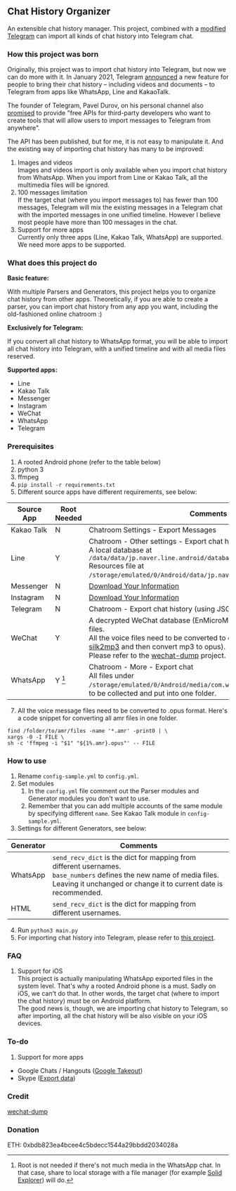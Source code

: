## Chat History Organizer
An extensible chat history manager. This project, combined with a [modified Telegram](https://github.com/realdeveloperongithub/Telegram) can import all kinds of chat history into Telegram chat.
### How this project was born
Originally, this project was to import chat history into Telegram, but now we can do more with it. In January 2021, Telegram [announced](https://telegram.org/blog/move-history) a new feature for people to bring their chat history – including videos and documents – to Telegram from apps like WhatsApp, Line and KakaoTalk.

The founder of Telegram, Pavel Durov,  on his personal channel also [promised](https://t.me/durov/150) to provide "free APIs for third-party developers who want to create tools that will allow users to import messages to Telegram from anywhere".

The API has been published, but for me, it is not easy to manipulate it. And the existing way of importing chat history has many to be improved:
1. Images and videos  
Images and videos import is only available when you import chat history from WhatsApp. When you import from Line or Kakao Talk, all the multimedia files will be ignored.
2. 100 messages limitation  
If the target chat (where you import messages to) has fewer than 100 messages, Telegram will mix the existing messages in a Telegram chat with the imported messages in one unified timeline. However I believe most people have more than 100 messages in the chat.
3. Support for more apps  
Currently only three apps (Line, Kakao Talk, WhatsApp) are supported. We need more apps to be supported.

### What does this project do

**Basic feature:**

With multiple Parsers and Generators, this project helps you to organize chat history from other apps. Theoretically, if you are able to create a parser, you can import chat history from any app you want, including the old-fashioned online chatroom :)

**Exclusively for Telegram:**

If you convert all chat history to WhatsApp format, you will be able to import all chat history into Telegram, with a unified timeline and with all media files reserved.

**Supported apps:**

- Line
- Kakao Talk
- Messenger
- Instagram
- WeChat
- WhatsApp
- Telegram

### Prerequisites

1. A rooted Android phone (refer to the table below)
2. python 3
3. ffmpeg
4. `pip install -r requirements.txt`
6. Different source apps have different requirements, see below:

| Source App | Root Needed | Comments                                                                                                                                                                                                                                                                                                                      |
|------------|-------------|-------------------------------------------------------------------------------------------------------------------------------------------------------------------------------------------------------------------------------------------------------------------------------------------------------------------------------|
| Kakao Talk | N           | Chatroom Settings - Export Messages                                                                                                                                                                                                                                                                                           |
| Line       | Y           | Chatroom - Other settings - Export chat history.<br />A local database at `/data/data/jp.naver.line.android/databases/naver_line`<br />Resources file at `/storage/emulated/0/Android/data/jp.naver.line.android/files/chats`.                                                                                                |
| Messenger  | N           | [Download Your Information](https://www.facebook.com/dyi)                                                                                                                                                                                                                                                                     |
| Instagram  | N           | [Download Your Information](https://accountscenter.instagram.com/info_and_permissions/dyi/)                                                                                                                                                                                                                                                                     |
| Telegram   | N           | Chatroom - Export chat history (using JSON format)                                                                                                                                                                                                                                                                            |
| WeChat     | Y           | A decrypted WeChat database (EnMicroMsg.db) and all the resources files.</br>All the voice files need to be converted to opus format (you can refer to [silk2mp3](https://github.com/Coldison/silk2mp3) and then convert mp3 to opus).<br/>Please refer to the [wechat-dump](https://github.com/ppwwyyxx/wechat-dump) project. |
| WhatsApp   | Y [^1]      | Chatroom - More - Export chat</br>All files under `/storage/emulated/0/Android/media/com.whatsapp/WhatsApp/Media` need to be collected and put into one folder.                                                                                                                                                               |

[^1]: Root is not needed if there's not much media in the WhatsApp chat. In that case, share to local storage with a file manager (for example [Solid Explorer](https://play.google.com/store/apps/details?id=pl.solidexplorer2)) will do.
7. All the voice message files need to be converted to .opus format. Here's a code snippet for converting all amr files in one folder.
```shell
find /folder/to/amr/files -name '*.amr' -print0 | \
xargs -0 -I FILE \
sh -c 'ffmpeg -i "$1" "${1%.amr}.opus"' -- FILE
```

### How to use

1. Rename `config-sample.yml` to `config.yml`.
2. Set modules
   1. In the `config.yml` file comment out the Parser modules and Generator modules you don't want to use.
   2. Remember that you can add multiple accounts of the same module by specifying different `name`. See Kakao Talk module in `config-sample.yml`.
3. Settings for different Generators, see below:

| Generator | Comments                                                                                                                                                                                     |
|-----------|----------------------------------------------------------------------------------------------------------------------------------------------------------------------------------------------|
| WhatsApp  | `send_recv_dict` is the dict for mapping from different usernames.</br>`base_numbers` defines the new name of media files. Leaving it unchanged or change it to current date is recommended. |
| HTML      | `send_recv_dict` is the dict for mapping from different usernames.                                                                                                                           |

4. Run `python3 main.py`
5. For importing chat history into Telegram, please refer to [this project](https://github.com/realdeveloperongithub/Telegram).

### FAQ

1. Support for iOS  
This project is actually manipulating WhatsApp exported files in the system level. That's why a rooted Android phone is a must. Sadly on iOS, we can't do that. In other words, the target chat (where to import the chat history) must be on Android platform.  
The good news is, though, we are importing chat history to Telegram, so after importing, all the chat history will be also visible on your iOS devices.

### To-do

1. Support for more apps
- Google Chats / Hangouts ([Google Takeout](https://takeout.google.com/))
- Skype ([Export data](https://secure.skype.com/en/data-export))

### Credit

[wechat-dump](https://github.com/ppwwyyxx/wechat-dump)

### Donation

ETH: 0xbdb823ea4bcee4c5bdecc1544a29bbdd2034028a
